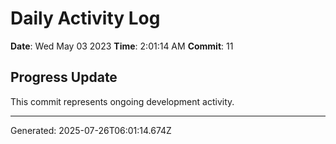 # Daily Activity Log

**Date**: Wed May 03 2023
**Time**: 2:01:14 AM
**Commit**: 11

## Progress Update

This commit represents ongoing development activity.

---
Generated: 2025-07-26T06:01:14.674Z
